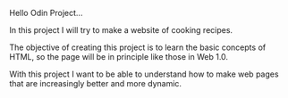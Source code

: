 Hello Odin Project...

In this project I will try to make a website of cooking recipes.

The objective of creating this project is to learn the basic concepts of HTML, so the page will be in principle like those in Web 1.0.

With this project I want to be able to understand how to make web pages that are increasingly better and more dynamic.
